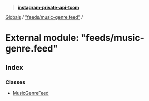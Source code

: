 > **[instagram-private-api-tcom](../README.md)**

[Globals](../README.md) / ["feeds/music-genre.feed"](_feeds_music_genre_feed_.md) /

# External module: "feeds/music-genre.feed"

## Index

### Classes

* [MusicGenreFeed](../classes/_feeds_music_genre_feed_.musicgenrefeed.md)